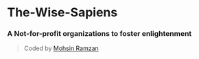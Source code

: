 # The-Wise-Sapiens

### A Not-for-profit organizations to foster enlightenment

> Coded by [Mohsin Ramzan](https://mohsinwarind.github.io/mohsinramzan/)
